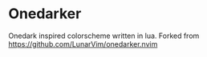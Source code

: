 # Onedarker
Onedark inspired colorscheme written in lua.
Forked from https://github.com/LunarVim/onedarker.nvim

